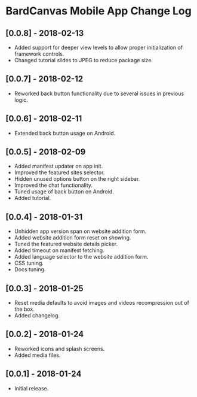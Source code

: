 
# BardCanvas Mobile App Change Log

## [0.0.8] - 2018-02-13

- Added support for deeper view levels to allow proper initialization of framework controls.
- Changed tutorial slides to JPEG to reduce package size.

## [0.0.7] - 2018-02-12

- Reworked back button functionality due to several issues in previous logic.

## [0.0.6] - 2018-02-11

- Extended back button usage on Android.

## [0.0.5] - 2018-02-09

- Added manifest updater on app init.
- Improved the featured sites selector.
- Hidden unused options button on the right sidebar.
- Improved the chat functionality.
- Tuned usage of back button on Android.
- Added tutorial.

## [0.0.4] - 2018-01-31

- Unhidden app version span on website addition form.
- Added website addition form reset on showing.
- Tuned the featured website details picker.
- Added timeout on manifest fetching.
- Added language selector to the website addition form.
- CSS tuning.
- Docs tuning.

## [0.0.3] - 2018-01-25

- Reset media defaults to avoid images and videos recompression out of the box.
- Added changelog.

## [0.0.2] - 2018-01-24

- Reworked icons and splash screens.
- Added media files.

## [0.0.1] - 2018-01-24

- Initial release.
